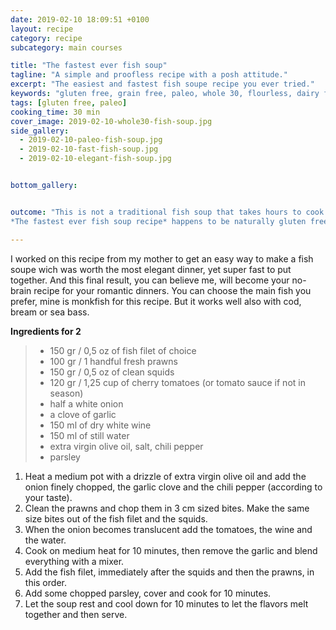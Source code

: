 ```yaml
---
date: 2019-02-10 18:09:51 +0100
layout: recipe
category: recipe
subcategory: main courses

title: "The fastest ever fish soup"
tagline: "A simple and proofless recipe with a posh attitude."
excerpt: "The easiest and fastest fish soupe recipe you ever tried."
keywords: "gluten free, grain free, paleo, whole 30, flourless, dairy free"
tags: [gluten free, paleo]
cooking_time: 30 min
cover_image: 2019-02-10-whole30-fish-soup.jpg
side_gallery:
  - 2019-02-10-paleo-fish-soup.jpg
  - 2019-02-10-fast-fish-soup.jpg
  - 2019-02-10-elegant-fish-soup.jpg


bottom_gallery:


outcome: "This is not a traditional fish soup that takes hours to cook. It's a quick, tasty and colorful alternative for an everyday meal. For a dinner with friends, simply multiply the ingredients for the number of people. 
*The fastest ever fish soup recipe* happens to be naturally gluten free and grain free. This seafood soup is also compliant to the paleo and whole30 diets. With no diary and no refined ingredients, it's a light meal that everyone can cook easily. "

---
```


I worked on this recipe from my mother to get an easy way to make a fish soupe wich was worth the most elegant dinner, yet super fast to put together. And this final result, you can believe me, will become your no-brain recipe for your romantic dinners. 
You can choose the main fish you prefer, mine is monkfish for this recipe. But it works well also with cod, bream or sea bass. 

__Ingredients for 2__

> - 150 gr /  0,5 oz of fish filet of choice  
> - 100 gr / 1 handful fresh prawns  
> - 150 gr /  0,5 oz of clean squids
> - 120 gr / 1,25 cup of cherry tomatoes (or tomato sauce if not in season)
> - half a white onion
> - a clove of garlic
> - 150 ml of dry white wine
> - 150 ml of still water
> - extra virgin olive oil, salt, chili pepper
> - parsley 

1. Heat a medium pot with a drizzle of extra virgin olive oil and add the onion finely chopped, the garlic clove and the chili pepper (according to your taste). 
2. Clean the prawns and chop them in 3 cm sized bites. Make the same size bites out of the fish filet and the squids. 
3. When the onion becomes translucent add the tomatoes, the wine and the water. 
4. Cook on medium heat for 10 minutes, then remove the garlic and blend everything with a mixer. 
5. Add the fish filet, immediately after the squids and then the prawns, in this order. 
6. Add some chopped parsley, cover and cook for 10 minutes.  
7. Let the soup rest and cool down for 10 minutes to let the flavors melt together and then serve. 